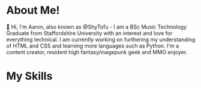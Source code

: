 # About Me!
👋 Hi, I'm Aaron, also known as @ShyTofu - I am a BSc Music Technology Graduate from Staffordshire University with an interest and love for everything technical.
I am currently working on furthering my understanding of HTML and CSS and learning more languages such as Python. 
I'm a content creator, resident high fantasy/magepunk geek and MMO enjoyer.
<br>
# My Skills
